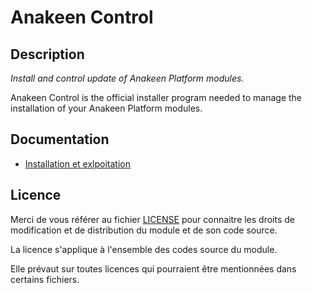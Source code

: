 # Anakeen Control

## Description

_Install and control update of Anakeen Platform modules._  

Anakeen Control is the official installer program needed to manage the
installation of your Anakeen Platform modules.

## Documentation

* [Installation et exlpoitation](https://docs.anakeen.com/dynacase/3.2/dynacase-doc-platform-operating-manual/website/book/index.html)

## Licence

Merci de vous référer au fichier [LICENSE](LICENSE) pour connaitre les droits
de modification et de distribution du module et de son code source.

La licence s'applique à l'ensemble des codes source du module. 

Elle prévaut sur toutes licences qui pourraient être mentionnées dans certains
fichiers.
